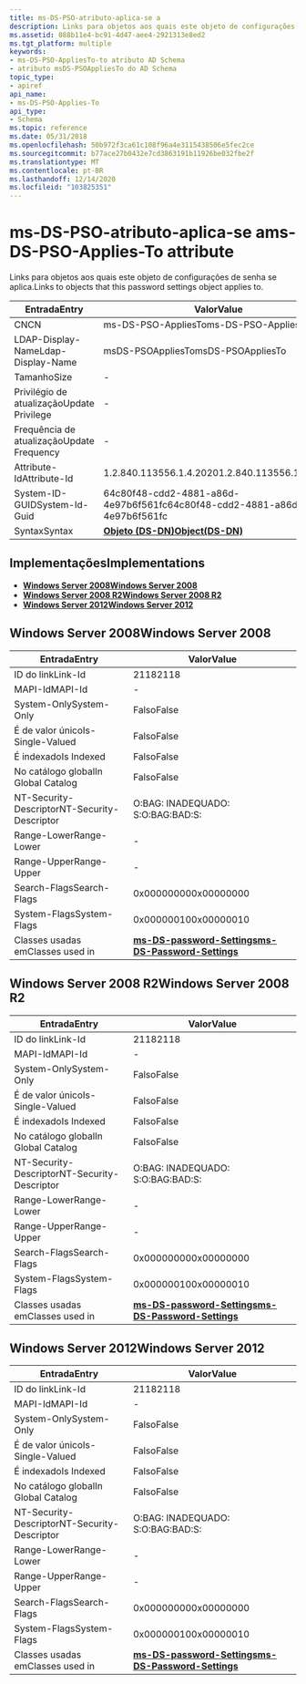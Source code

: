 ```yaml
---
title: ms-DS-PSO-atributo-aplica-se a
description: Links para objetos aos quais este objeto de configurações de senha se aplica.
ms.assetid: 088b11e4-bc91-4d47-aee4-2921313e8ed2
ms.tgt_platform: multiple
keywords:
- ms-DS-PSO-AppliesTo-to atributo AD Schema
- atributo msDS-PSOAppliesTo do AD Schema
topic_type:
- apiref
api_name:
- ms-DS-PSO-Applies-To
api_type:
- Schema
ms.topic: reference
ms.date: 05/31/2018
ms.openlocfilehash: 50b972f3ca61c108f96a4e3115438506e5fec2ce
ms.sourcegitcommit: b77ace27b0432e7cd3863191b11926be032fbe2f
ms.translationtype: MT
ms.contentlocale: pt-BR
ms.lasthandoff: 12/14/2020
ms.locfileid: "103825351"
---
```

# <a name="ms-ds-pso-applies-to-attribute"></a><span data-ttu-id="d3d83-105">ms-DS-PSO-atributo-aplica-se a</span><span class="sxs-lookup"><span data-stu-id="d3d83-105">ms-DS-PSO-Applies-To attribute</span></span>

<span data-ttu-id="d3d83-106">Links para objetos aos quais este objeto de configurações de senha se aplica.</span><span class="sxs-lookup"><span data-stu-id="d3d83-106">Links to objects that this password settings object applies to.</span></span>



| <span data-ttu-id="d3d83-107">Entrada</span><span class="sxs-lookup"><span data-stu-id="d3d83-107">Entry</span></span> | <span data-ttu-id="d3d83-108">Valor</span><span class="sxs-lookup"><span data-stu-id="d3d83-108">Value</span></span> |
|-------------------|-----------------------------------------|
| <span data-ttu-id="d3d83-109">CN</span><span class="sxs-lookup"><span data-stu-id="d3d83-109">CN</span></span>                | <span data-ttu-id="d3d83-110">ms-DS-PSO-AppliesTo</span><span class="sxs-lookup"><span data-stu-id="d3d83-110">ms-DS-PSO-Applies-To</span></span>                    |
| <span data-ttu-id="d3d83-111">LDAP-Display-Name</span><span class="sxs-lookup"><span data-stu-id="d3d83-111">Ldap-Display-Name</span></span> | <span data-ttu-id="d3d83-112">msDS-PSOAppliesTo</span><span class="sxs-lookup"><span data-stu-id="d3d83-112">msDS-PSOAppliesTo</span></span>                       |
| <span data-ttu-id="d3d83-113">Tamanho</span><span class="sxs-lookup"><span data-stu-id="d3d83-113">Size</span></span>              | \-                                      |
| <span data-ttu-id="d3d83-114">Privilégio de atualização</span><span class="sxs-lookup"><span data-stu-id="d3d83-114">Update Privilege</span></span>  | \-                                      |
| <span data-ttu-id="d3d83-115">Frequência de atualização</span><span class="sxs-lookup"><span data-stu-id="d3d83-115">Update Frequency</span></span>  | \-                                      |
| <span data-ttu-id="d3d83-116">Attribute-Id</span><span class="sxs-lookup"><span data-stu-id="d3d83-116">Attribute-Id</span></span>      | <span data-ttu-id="d3d83-117">1.2.840.113556.1.4.2020</span><span class="sxs-lookup"><span data-stu-id="d3d83-117">1.2.840.113556.1.4.2020</span></span>                 |
| <span data-ttu-id="d3d83-118">System-ID-GUID</span><span class="sxs-lookup"><span data-stu-id="d3d83-118">System-Id-Guid</span></span>    | <span data-ttu-id="d3d83-119">64c80f48-cdd2-4881-a86d-4e97b6f561fc</span><span class="sxs-lookup"><span data-stu-id="d3d83-119">64c80f48-cdd2-4881-a86d-4e97b6f561fc</span></span>    |
| <span data-ttu-id="d3d83-120">Syntax</span><span class="sxs-lookup"><span data-stu-id="d3d83-120">Syntax</span></span>            | [<span data-ttu-id="d3d83-121">**Objeto (DS-DN)**</span><span class="sxs-lookup"><span data-stu-id="d3d83-121">**Object(DS-DN)**</span></span>](s-object-ds-dn.md) |



## <a name="implementations"></a><span data-ttu-id="d3d83-122">Implementações</span><span class="sxs-lookup"><span data-stu-id="d3d83-122">Implementations</span></span>

-   [<span data-ttu-id="d3d83-123">**Windows Server 2008**</span><span class="sxs-lookup"><span data-stu-id="d3d83-123">**Windows Server 2008**</span></span>](#windows-server-2008)
-   [<span data-ttu-id="d3d83-124">**Windows Server 2008 R2**</span><span class="sxs-lookup"><span data-stu-id="d3d83-124">**Windows Server 2008 R2**</span></span>](#windows-server-2008-r2)
-   [<span data-ttu-id="d3d83-125">**Windows Server 2012**</span><span class="sxs-lookup"><span data-stu-id="d3d83-125">**Windows Server 2012**</span></span>](#windows-server-2012)

## <a name="windows-server-2008"></a><span data-ttu-id="d3d83-126">Windows Server 2008</span><span class="sxs-lookup"><span data-stu-id="d3d83-126">Windows Server 2008</span></span>



| <span data-ttu-id="d3d83-127">Entrada</span><span class="sxs-lookup"><span data-stu-id="d3d83-127">Entry</span></span> | <span data-ttu-id="d3d83-128">Valor</span><span class="sxs-lookup"><span data-stu-id="d3d83-128">Value</span></span> |
|------------------------|-----------------------------------------------------------------------|
| <span data-ttu-id="d3d83-129">ID do link</span><span class="sxs-lookup"><span data-stu-id="d3d83-129">Link-Id</span></span>                | <span data-ttu-id="d3d83-130">2118</span><span class="sxs-lookup"><span data-stu-id="d3d83-130">2118</span></span>                                                                  |
| <span data-ttu-id="d3d83-131">MAPI-Id</span><span class="sxs-lookup"><span data-stu-id="d3d83-131">MAPI-Id</span></span>                | \-                                                                    |
| <span data-ttu-id="d3d83-132">System-Only</span><span class="sxs-lookup"><span data-stu-id="d3d83-132">System-Only</span></span>            | <span data-ttu-id="d3d83-133">Falso</span><span class="sxs-lookup"><span data-stu-id="d3d83-133">False</span></span>                                                                 |
| <span data-ttu-id="d3d83-134">É de valor único</span><span class="sxs-lookup"><span data-stu-id="d3d83-134">Is-Single-Valued</span></span>       | <span data-ttu-id="d3d83-135">Falso</span><span class="sxs-lookup"><span data-stu-id="d3d83-135">False</span></span>                                                                 |
| <span data-ttu-id="d3d83-136">É indexado</span><span class="sxs-lookup"><span data-stu-id="d3d83-136">Is Indexed</span></span>             | <span data-ttu-id="d3d83-137">Falso</span><span class="sxs-lookup"><span data-stu-id="d3d83-137">False</span></span>                                                                 |
| <span data-ttu-id="d3d83-138">No catálogo global</span><span class="sxs-lookup"><span data-stu-id="d3d83-138">In Global Catalog</span></span>      | <span data-ttu-id="d3d83-139">Falso</span><span class="sxs-lookup"><span data-stu-id="d3d83-139">False</span></span>                                                                 |
| <span data-ttu-id="d3d83-140">NT-Security-Descriptor</span><span class="sxs-lookup"><span data-stu-id="d3d83-140">NT-Security-Descriptor</span></span> | <span data-ttu-id="d3d83-141">O:BAG: INADEQUADO: S:</span><span class="sxs-lookup"><span data-stu-id="d3d83-141">O:BAG:BAD:S:</span></span>                                                          |
| <span data-ttu-id="d3d83-142">Range-Lower</span><span class="sxs-lookup"><span data-stu-id="d3d83-142">Range-Lower</span></span>            | \-                                                                    |
| <span data-ttu-id="d3d83-143">Range-Upper</span><span class="sxs-lookup"><span data-stu-id="d3d83-143">Range-Upper</span></span>            | \-                                                                    |
| <span data-ttu-id="d3d83-144">Search-Flags</span><span class="sxs-lookup"><span data-stu-id="d3d83-144">Search-Flags</span></span>           | <span data-ttu-id="d3d83-145">0x00000000</span><span class="sxs-lookup"><span data-stu-id="d3d83-145">0x00000000</span></span>                                                            |
| <span data-ttu-id="d3d83-146">System-Flags</span><span class="sxs-lookup"><span data-stu-id="d3d83-146">System-Flags</span></span>           | <span data-ttu-id="d3d83-147">0x00000010</span><span class="sxs-lookup"><span data-stu-id="d3d83-147">0x00000010</span></span>                                                            |
| <span data-ttu-id="d3d83-148">Classes usadas em</span><span class="sxs-lookup"><span data-stu-id="d3d83-148">Classes used in</span></span>        | [<span data-ttu-id="d3d83-149">**ms-DS-password-Settings**</span><span class="sxs-lookup"><span data-stu-id="d3d83-149">**ms-DS-Password-Settings**</span></span>](c-msds-passwordsettings.md)<br/> |



## <a name="windows-server-2008-r2"></a><span data-ttu-id="d3d83-150">Windows Server 2008 R2</span><span class="sxs-lookup"><span data-stu-id="d3d83-150">Windows Server 2008 R2</span></span>



| <span data-ttu-id="d3d83-151">Entrada</span><span class="sxs-lookup"><span data-stu-id="d3d83-151">Entry</span></span> | <span data-ttu-id="d3d83-152">Valor</span><span class="sxs-lookup"><span data-stu-id="d3d83-152">Value</span></span> |
|------------------------|-----------------------------------------------------------------------|
| <span data-ttu-id="d3d83-153">ID do link</span><span class="sxs-lookup"><span data-stu-id="d3d83-153">Link-Id</span></span>                | <span data-ttu-id="d3d83-154">2118</span><span class="sxs-lookup"><span data-stu-id="d3d83-154">2118</span></span>                                                                  |
| <span data-ttu-id="d3d83-155">MAPI-Id</span><span class="sxs-lookup"><span data-stu-id="d3d83-155">MAPI-Id</span></span>                | \-                                                                    |
| <span data-ttu-id="d3d83-156">System-Only</span><span class="sxs-lookup"><span data-stu-id="d3d83-156">System-Only</span></span>            | <span data-ttu-id="d3d83-157">Falso</span><span class="sxs-lookup"><span data-stu-id="d3d83-157">False</span></span>                                                                 |
| <span data-ttu-id="d3d83-158">É de valor único</span><span class="sxs-lookup"><span data-stu-id="d3d83-158">Is-Single-Valued</span></span>       | <span data-ttu-id="d3d83-159">Falso</span><span class="sxs-lookup"><span data-stu-id="d3d83-159">False</span></span>                                                                 |
| <span data-ttu-id="d3d83-160">É indexado</span><span class="sxs-lookup"><span data-stu-id="d3d83-160">Is Indexed</span></span>             | <span data-ttu-id="d3d83-161">Falso</span><span class="sxs-lookup"><span data-stu-id="d3d83-161">False</span></span>                                                                 |
| <span data-ttu-id="d3d83-162">No catálogo global</span><span class="sxs-lookup"><span data-stu-id="d3d83-162">In Global Catalog</span></span>      | <span data-ttu-id="d3d83-163">Falso</span><span class="sxs-lookup"><span data-stu-id="d3d83-163">False</span></span>                                                                 |
| <span data-ttu-id="d3d83-164">NT-Security-Descriptor</span><span class="sxs-lookup"><span data-stu-id="d3d83-164">NT-Security-Descriptor</span></span> | <span data-ttu-id="d3d83-165">O:BAG: INADEQUADO: S:</span><span class="sxs-lookup"><span data-stu-id="d3d83-165">O:BAG:BAD:S:</span></span>                                                          |
| <span data-ttu-id="d3d83-166">Range-Lower</span><span class="sxs-lookup"><span data-stu-id="d3d83-166">Range-Lower</span></span>            | \-                                                                    |
| <span data-ttu-id="d3d83-167">Range-Upper</span><span class="sxs-lookup"><span data-stu-id="d3d83-167">Range-Upper</span></span>            | \-                                                                    |
| <span data-ttu-id="d3d83-168">Search-Flags</span><span class="sxs-lookup"><span data-stu-id="d3d83-168">Search-Flags</span></span>           | <span data-ttu-id="d3d83-169">0x00000000</span><span class="sxs-lookup"><span data-stu-id="d3d83-169">0x00000000</span></span>                                                            |
| <span data-ttu-id="d3d83-170">System-Flags</span><span class="sxs-lookup"><span data-stu-id="d3d83-170">System-Flags</span></span>           | <span data-ttu-id="d3d83-171">0x00000010</span><span class="sxs-lookup"><span data-stu-id="d3d83-171">0x00000010</span></span>                                                            |
| <span data-ttu-id="d3d83-172">Classes usadas em</span><span class="sxs-lookup"><span data-stu-id="d3d83-172">Classes used in</span></span>        | [<span data-ttu-id="d3d83-173">**ms-DS-password-Settings**</span><span class="sxs-lookup"><span data-stu-id="d3d83-173">**ms-DS-Password-Settings**</span></span>](c-msds-passwordsettings.md)<br/> |



## <a name="windows-server-2012"></a><span data-ttu-id="d3d83-174">Windows Server 2012</span><span class="sxs-lookup"><span data-stu-id="d3d83-174">Windows Server 2012</span></span>



| <span data-ttu-id="d3d83-175">Entrada</span><span class="sxs-lookup"><span data-stu-id="d3d83-175">Entry</span></span> | <span data-ttu-id="d3d83-176">Valor</span><span class="sxs-lookup"><span data-stu-id="d3d83-176">Value</span></span> |
|------------------------|-----------------------------------------------------------------------|
| <span data-ttu-id="d3d83-177">ID do link</span><span class="sxs-lookup"><span data-stu-id="d3d83-177">Link-Id</span></span>                | <span data-ttu-id="d3d83-178">2118</span><span class="sxs-lookup"><span data-stu-id="d3d83-178">2118</span></span>                                                                  |
| <span data-ttu-id="d3d83-179">MAPI-Id</span><span class="sxs-lookup"><span data-stu-id="d3d83-179">MAPI-Id</span></span>                | \-                                                                    |
| <span data-ttu-id="d3d83-180">System-Only</span><span class="sxs-lookup"><span data-stu-id="d3d83-180">System-Only</span></span>            | <span data-ttu-id="d3d83-181">Falso</span><span class="sxs-lookup"><span data-stu-id="d3d83-181">False</span></span>                                                                 |
| <span data-ttu-id="d3d83-182">É de valor único</span><span class="sxs-lookup"><span data-stu-id="d3d83-182">Is-Single-Valued</span></span>       | <span data-ttu-id="d3d83-183">Falso</span><span class="sxs-lookup"><span data-stu-id="d3d83-183">False</span></span>                                                                 |
| <span data-ttu-id="d3d83-184">É indexado</span><span class="sxs-lookup"><span data-stu-id="d3d83-184">Is Indexed</span></span>             | <span data-ttu-id="d3d83-185">Falso</span><span class="sxs-lookup"><span data-stu-id="d3d83-185">False</span></span>                                                                 |
| <span data-ttu-id="d3d83-186">No catálogo global</span><span class="sxs-lookup"><span data-stu-id="d3d83-186">In Global Catalog</span></span>      | <span data-ttu-id="d3d83-187">Falso</span><span class="sxs-lookup"><span data-stu-id="d3d83-187">False</span></span>                                                                 |
| <span data-ttu-id="d3d83-188">NT-Security-Descriptor</span><span class="sxs-lookup"><span data-stu-id="d3d83-188">NT-Security-Descriptor</span></span> | <span data-ttu-id="d3d83-189">O:BAG: INADEQUADO: S:</span><span class="sxs-lookup"><span data-stu-id="d3d83-189">O:BAG:BAD:S:</span></span>                                                          |
| <span data-ttu-id="d3d83-190">Range-Lower</span><span class="sxs-lookup"><span data-stu-id="d3d83-190">Range-Lower</span></span>            | \-                                                                    |
| <span data-ttu-id="d3d83-191">Range-Upper</span><span class="sxs-lookup"><span data-stu-id="d3d83-191">Range-Upper</span></span>            | \-                                                                    |
| <span data-ttu-id="d3d83-192">Search-Flags</span><span class="sxs-lookup"><span data-stu-id="d3d83-192">Search-Flags</span></span>           | <span data-ttu-id="d3d83-193">0x00000000</span><span class="sxs-lookup"><span data-stu-id="d3d83-193">0x00000000</span></span>                                                            |
| <span data-ttu-id="d3d83-194">System-Flags</span><span class="sxs-lookup"><span data-stu-id="d3d83-194">System-Flags</span></span>           | <span data-ttu-id="d3d83-195">0x00000010</span><span class="sxs-lookup"><span data-stu-id="d3d83-195">0x00000010</span></span>                                                            |
| <span data-ttu-id="d3d83-196">Classes usadas em</span><span class="sxs-lookup"><span data-stu-id="d3d83-196">Classes used in</span></span>        | [<span data-ttu-id="d3d83-197">**ms-DS-password-Settings**</span><span class="sxs-lookup"><span data-stu-id="d3d83-197">**ms-DS-Password-Settings**</span></span>](c-msds-passwordsettings.md)<br/> |



 

 





